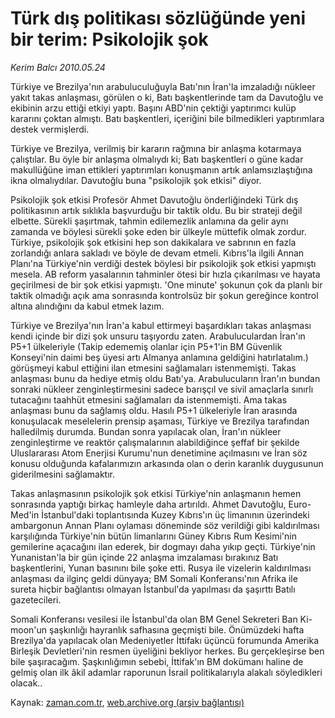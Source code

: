 # Türk dış politikası sözlüğünde yeni bir terim: Psikolojik şok

*Kerim Balcı 2010.05.24*

<td class="columnist-detail">
<p>Türkiye ve Brezilya'nın arabuluculuğuyla Batı'nın İran'la imzaladığı nükleer yakıt takas anlaşması, görülen o ki, Batı başkentlerinde tam da Davutoğlu ve ekibinin arzu ettiği etkiyi yaptı. Başını ABD'nin çektiği yaptırımcı kulüp kararını çoktan almıştı. Batı başkentleri, içeriğini bile bilmedikleri yaptırımlara destek vermişlerdi.</p>
<p>
<div id="haberMetinDiv">
<p>Türkiye ve Brezilya, verilmiş bir kararın rağmına bir anlaşma kotarmaya çalıştılar. Bu öyle bir anlaşma olmalıydı ki; Batı başkentleri o güne kadar makullüğüne iman ettikleri yaptırımları konuşmanın artık anlamsızlaştığına ikna olmalıydılar. Davutoğlu buna "psikolojik şok etkisi" diyor.
<p>Psikolojik şok etkisi Profesör Ahmet Davutoğlu önderliğindeki Türk dış politikasının artık sıklıkla başvurduğu bir taktik oldu. Bu bir strateji değil elbette. Sürekli şaşırtmak, tahmin edilemezlik anlamına da gelir aynı zamanda ve böylesi sürekli şoke eden bir ülkeyle müttefik olmak zordur. Türkiye, psikolojik şok etkisini hep son dakikalara ve sabrının en fazla zorlandığı anlara sakladı ve böyle de devam etmeli. Kıbrıs'la ilgili Annan Planı'na Türkiye'nin verdiği destek böylesi bir psikolojik şok etkisi yapmıştı mesela. AB reform yasalarının tahminler ötesi bir hızla çıkarılması ve hayata geçirilmesi de bir şok etkisi yapmıştı. 'One minute' şokunun çok da planlı bir taktik olmadığı açık ama sonrasında kontrolsüz bir şokun gereğince kontrol altına alındığını da kabul etmek lazım.
<p>Türkiye ve Brezilya'nın İran'a kabul ettirmeyi başardıkları takas anlaşması kendi içinde bir dizi şok unsuru taşıyordu zaten. Arabuluculardan İran'ın P5+1 ülkeleriyle (Takip edememiş olanlar için P5+1'in BM Güvenlik Konseyi'nin daimi beş üyesi artı Almanya anlamına geldiğini hatırlatalım.) görüşmeyi kabul ettiğini ilan etmesini sağlamaları istenmemişti. Takas anlaşması bunu da hediye etmiş oldu Batı'ya. Arabulucuların İran'ın bundan sonraki nükleer zenginleştirmesini sadece barışçıl ve sivil amaçlarla sınırlı tutacağını taahhüt etmesini sağlamaları da istenmemişti. Ama takas anlaşması bunu da sağlamış oldu. Hasılı P5+1 ülkeleriyle İran arasında konuşulacak meselelerin prensip aşaması, Türkiye ve Brezilya tarafından halledilmiş durumda. Bundan sonra yapılacak olan, İran'ın nükleer zenginleştirme ve reaktör çalışmalarının alabildiğince şeffaf bir şekilde Uluslararası Atom Enerjisi Kurumu'nun denetimine açılmasını ve İran söz konusu olduğunda kafalarımızın arkasında olan o derin karanlık duygusunun giderilmesini sağlamaktır.
<p>Takas anlaşmasının psikolojik şok etkisi Türkiye'nin anlaşmanın hemen sonrasında yaptığı birkaç hamleyle daha artırıldı. Ahmet Davutoğlu, Euro-Med'in İstanbul'daki toplantısında Kuzey Kıbrıs'ın üç limanının üzerindeki ambargonun Annan Planı oylaması döneminde söz verildiği gibi kaldırılması karşılığında Türkiye'nin bütün limanlarını Güney Kıbrıs Rum Kesimi'nin gemilerine açacağını ilan ederek, bir dogmayı daha yıkıp geçti. Türkiye'nin Yunanistan'la bir gün içinde 22 anlaşma imzalaması bırakınız Batı başkentlerini, Yunan basınını bile şoke etti. Rusya ile vizelerin kaldırılması anlaşması da ilginç geldi dünyaya; BM Somali Konferansı'nın Afrika ile sureta hiçbir bağlantısı olmayan İstanbul'da yapılması da şaşırttı Batılı gazetecileri.
<p>Somali Konferansı vesilesi ile İstanbul'da olan BM Genel Sekreteri Ban Ki-moon'un şaşkınlığı hayranlık safhasına geçmişti bile. Önümüzdeki hafta Brezilya'da yapılacak olan Medeniyetler İttifakı üçüncü forumunda Amerika Birleşik Devletleri'nin resmen üyeliğini bekliyor herkes. Bu gerçekleşirse ben bile şaşıracağım. Şaşkınlığımın sebebi, İttifak'ın BM dokümanı haline de gelmiş olan ilk âkil adamlar raporunun İsrail politikalarıyla alakalı söyledikleri olacak.. </p></p></p></p></p></div>
</p>
<a href="http://web.archive.org/web/20110107102420/mailto:k.balci@zaman.com.tr">
</a></td>

Kaynak: [zaman.com.tr](http://zaman.com.tr/yazar.do?yazino=987404), [web.archive.org (arşiv bağlantısı)](http://web.archive.org/web/20110107102420/http://www.zaman.com.tr/yazar.do?yazino=987404)
